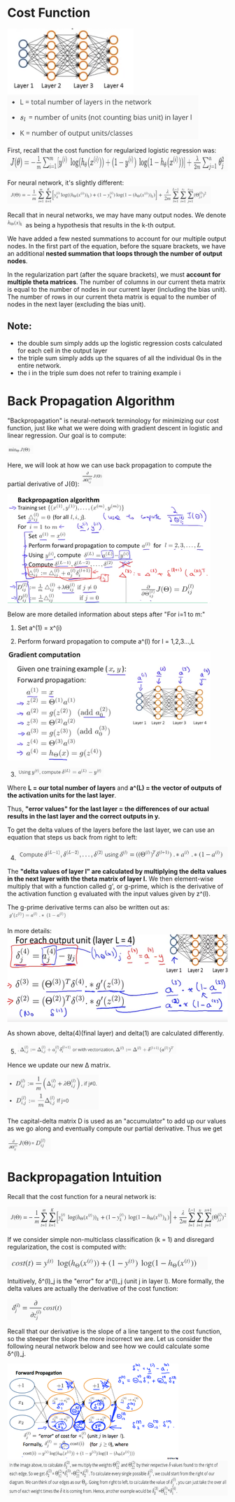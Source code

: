 # Cost Function
<img src="./img/neural_network.png" height="150"/>

<img src="./img/neural_network_notation.png" height="100"/>


First, recall that the cost function for regularized logistic regression was:
<img src="./img/regularized_logistic_regression_cost_fn.png" height="40"/>

For neural network, it's slightly different:
<img src="./img/neural_network_logistic_regression_cost_fn.png" height="40"/>

Recall that in neural networks, we may have many output nodes. We denote <img src="./img/hypothesis_k.png" height="20"/> as being a hypothesis that results in the k-th output. 

We have added a few nested summations to account for our multiple output nodes. In the first part of the equation, before the square brackets, we have an additional **nested summation that loops through the number of output nodes**.

In the regularization part (after the square brackets), we must **account for multiple theta matrices**. The number of columns in our current theta matrix is equal to the number of nodes in our current layer (including the bias unit). The number of rows in our current theta matrix is equal to the number of nodes in the next layer (excluding the bias unit). 

## Note:
 - the double sum simply adds up the logistic regression costs calculated for each cell in the output layer
 - the triple sum simply adds up the squares of all the individual Θs in the entire network.
 - the i in the triple sum does not refer to training example i

# Back Propagation Algorithm

"Backpropagation" is neural-network terminology for minimizing our cost function, just like what we were doing with gradient descent in logistic and linear regression. Our goal is to compute:

<img src="./img/back_propagation/minimize_cost_fn.png" height="20"/>

Here, we will look at how we can use back propagation to compute the partial derivative of J(Θ): <img src="./img/back_propagation/partial_derivative_cost_fn.png" height="40"/>

<img src="./img/back_propagation/back_propagation_algorithm.png" height="250"/>

Below are more detailed information about steps after "For i=1 to m:"

1. Set a^(1) = x^(i)

2. Perform forward propagation to compute a^(l) for l = 1,2,3...,L

<img src="./img/back_propagation/gradient_computation.png" height="250"/>

3. <img src="./img/back_propagation/back_prop_step_3.png" height="20"/>

Where **L = our total number of layers** and **a^(L) = the vector of outputs of the activation units for the last layer**. 

Thus, **"error values" for the last layer = the differences of our actual results in the last layer and the correct outputs in y.** 

To get the delta values of the layers before the last layer, we can use an equation that steps us back from right to left:

4. <img src="./img/back_propagation/back_prop_step_4.png" height="30"/>

The **"delta values of layer l" are calculated by multiplying the delta values in the next layer with the theta matrix of layer l.** We then element-wise multiply that with a function called g', or g-prime, which is the derivative of the activation function g evaluated with the input values given by z^(l).

 The g-prime derivative terms can also be written out as:
<img src="./img/back_propagation/g_prime_derivative.png" height="20"/>

In more details:
<img src="./img/back_prop_delta_calc.png" height="200"/>

As shown above, delta(4)(final layer) and delta(1) are calculated differently.

5. <img src="./img/back_propagation/back_prop_step_5.png" height="25"/>

Hence we update our new Δ matrix.

<img src="./img/back_propagation/update_new_delta_matrix.png" height="80"/>

The capital-delta matrix D is used as an "accumulator" to add up our values as we go along and eventually compute our partial derivative. Thus we get 

<img src="./img/back_propagation/capital_delta_matrix.png" height="30"/>

# Backpropagation Intuition

Recall that the cost function for a neural network is:

<img src="./img/back_prop_intuition/nn_cost_fn.png" height="50"/>

If we consider simple non-multiclass classification (k = 1) and disregard regularization, the cost is computed with:

<img src="./img/back_prop_intuition/classification_cost_fn.png" height="30"/>

Intuitively, δ^(l)_j is the "error" for a^(l)_j (unit j in layer l). More formally, the delta values are actually the derivative of the cost function:

<img src="./img/back_prop_intuition/derivative_of_cost_fn.png" height="50"/>

Recall that our derivative is the slope of a line tangent to the cost function, so the steeper the slope the more incorrect we are. Let us consider the following neural network below and see how we could calculate some δ^(l)_j.

<img src="./img/back_prop_intuition/forward_propagation.png" height="220"/>
<img src="./img/back_prop_intuition/back_prop_math.png" height="80"/>
